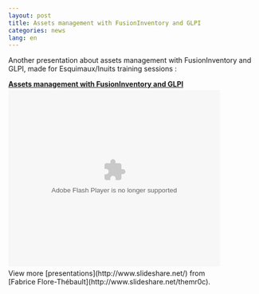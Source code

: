```yaml
---
layout: post
title: Assets management with FusionInventory and GLPI
categories: news
lang: en
---
```


Another presentation about assets management with FusionInventory and GLPI, made for Esquimaux/Inuits training sessions :
<div id="__ss_6415935" style="width: 425px;"><strong style="display: block; margin: 12px 0 4px;"><a title="Assets management with FusionInventory and GLPI" href="http://www.slideshare.net/themr0c/assets-management-with-fusioninventory-and-glpi">Assets management with FusionInventory and GLPI</a></strong><object id="__sse6415935" classid="clsid:d27cdb6e-ae6d-11cf-96b8-444553540000" width="425" height="355" codebase="http://download.macromedia.com/pub/shockwave/cabs/flash/swflash.cab#version=6,0,40,0"><param name="allowFullScreen" value="true" /><param name="allowScriptAccess" value="always" /><param name="src" value="http://static.slidesharecdn.com/swf/ssplayer2.swf?doc=main-101231080349-phpapp02&amp;stripped_title=assets-management-with-fusioninventory-and-glpi&amp;userName=themr0c" /><param name="name" value="__sse6415935" /><param name="allowfullscreen" value="true" /><embed id="__sse6415935" type="application/x-shockwave-flash" width="425" height="355" src="http://static.slidesharecdn.com/swf/ssplayer2.swf?doc=main-101231080349-phpapp02&amp;stripped_title=assets-management-with-fusioninventory-and-glpi&amp;userName=themr0c" name="__sse6415935" allowscriptaccess="always" allowfullscreen="true"></embed></object>
<div style="padding: 5px 0 12px;">View more [presentations](http://www.slideshare.net/) from [Fabrice Flore-Thébault](http://www.slideshare.net/themr0c).</div>
</div>
